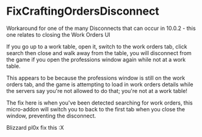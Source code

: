 # FixCraftingOrdersDisconnect
Workaround for one of the many Disconnects that can occur in 10.0.2 - this one relates to closing the Work Orders UI

If you go up to a work table, open it, switch to the work orders tab, click search then close and walk away from the table, you will disconnect from the game if you open the professions window again while not at a work table.

This appears to be because the professions window is still on the work orders tab, and the game is attempting to load in work orders details while the servers say you're not allowed to do that; you're not at a work table!

The fix here is when you've been detected searching for work orders, this micro-addon will switch you to back to the first tab when you close the window, preventing the disconnect.

Blizzard pl0x fix this :X
